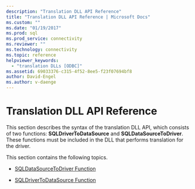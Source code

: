 ```yaml
---
description: "Translation DLL API Reference"
title: "Translation DLL API Reference | Microsoft Docs"
ms.custom: ""
ms.date: "01/19/2017"
ms.prod: sql
ms.prod_service: connectivity
ms.reviewer: ""
ms.technology: connectivity
ms.topic: reference
helpviewer_keywords: 
  - "translation DLLs [ODBC]"
ms.assetid: 69033376-c315-4f52-8ee5-f23f07694bf8
author: David-Engel
ms.author: v-daenge
---
```

# Translation DLL API Reference
This section describes the syntax of the translation DLL API, which consists of two functions: **SQLDriverToDataSource** and **SQLDataSourceToDriver**. These functions must be included in the DLL that performs translation for the driver.  
  
 This section contains the following topics.  
  
-   [SQLDataSourceToDriver Function](../../../odbc/reference/syntax/sqldatasourcetodriver-function.md)  
  
-   [SQLDriverToDataSource Function](../../../odbc/reference/syntax/sqldrivertodatasource-function.md)
